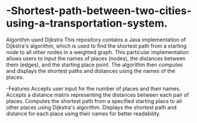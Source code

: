 # -Shortest-path-between-two-cities-using-a-transportation-system.
Algorithm used Dijkstra
This repository contains a Java implementation of Dijkstra's algorithm, which is used to find the shortest path from a starting node to all other nodes in a weighted graph. This particular implementation allows users to input the names of places (nodes), the distances between them (edges), and the starting place point. The algorithm then computes and displays the shortest paths and distances using the names of the places.

-Features
Accepts user input for the number of places and their names.
Accepts a distance matrix representing the distances between each pair of places.
Computes the shortest path from a specified starting place to all other places using Dijkstra's algorithm.
Displays the shortest path and distance for each place using their names for better readability.
